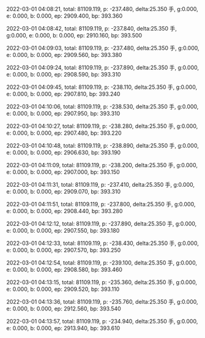 2022-03-01 04:08:21, total: 81109.119, p: -237.480, delta:25.350 手, g:0.000, e: 0.000, b: 0.000, ep: 2909.400, bp: 393.360

2022-03-01 04:08:42, total: 81109.119, p: -237.840, delta:25.350 手, g:0.000, e: 0.000, b: 0.000, ep: 2910.160, bp: 393.500

2022-03-01 04:09:03, total: 81109.119, p: -237.480, delta:25.350 手, g:0.000, e: 0.000, b: 0.000, ep: 2909.560, bp: 393.380

2022-03-01 04:09:24, total: 81109.119, p: -237.890, delta:25.350 手, g:0.000, e: 0.000, b: 0.000, ep: 2908.590, bp: 393.310

2022-03-01 04:09:45, total: 81109.119, p: -238.110, delta:25.350 手, g:0.000, e: 0.000, b: 0.000, ep: 2907.810, bp: 393.240

2022-03-01 04:10:06, total: 81109.119, p: -238.530, delta:25.350 手, g:0.000, e: 0.000, b: 0.000, ep: 2907.950, bp: 393.310

2022-03-01 04:10:27, total: 81109.119, p: -238.280, delta:25.350 手, g:0.000, e: 0.000, b: 0.000, ep: 2907.480, bp: 393.220

2022-03-01 04:10:48, total: 81109.119, p: -238.890, delta:25.350 手, g:0.000, e: 0.000, b: 0.000, ep: 2906.630, bp: 393.190

2022-03-01 04:11:09, total: 81109.119, p: -238.200, delta:25.350 手, g:0.000, e: 0.000, b: 0.000, ep: 2907.000, bp: 393.150

2022-03-01 04:11:31, total: 81109.119, p: -237.410, delta:25.350 手, g:0.000, e: 0.000, b: 0.000, ep: 2909.070, bp: 393.310

2022-03-01 04:11:51, total: 81109.119, p: -237.800, delta:25.350 手, g:0.000, e: 0.000, b: 0.000, ep: 2908.440, bp: 393.280

2022-03-01 04:12:12, total: 81109.119, p: -237.890, delta:25.350 手, g:0.000, e: 0.000, b: 0.000, ep: 2907.550, bp: 393.180

2022-03-01 04:12:33, total: 81109.119, p: -238.430, delta:25.350 手, g:0.000, e: 0.000, b: 0.000, ep: 2907.570, bp: 393.250

2022-03-01 04:12:54, total: 81109.119, p: -239.100, delta:25.350 手, g:0.000, e: 0.000, b: 0.000, ep: 2908.580, bp: 393.460

2022-03-01 04:13:15, total: 81109.119, p: -235.360, delta:25.350 手, g:0.000, e: 0.000, b: 0.000, ep: 2909.520, bp: 393.110

2022-03-01 04:13:36, total: 81109.119, p: -235.760, delta:25.350 手, g:0.000, e: 0.000, b: 0.000, ep: 2912.560, bp: 393.540

2022-03-01 04:13:57, total: 81109.119, p: -234.940, delta:25.350 手, g:0.000, e: 0.000, b: 0.000, ep: 2913.940, bp: 393.610